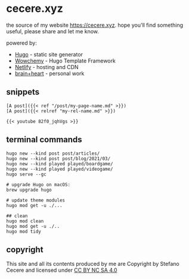 # cecere.xyz
the source of my website <https://cecere.xyz>.
hope you'll find something useful, please share and let me know.

powered by:
- [Hugo](https://gohugo.io) - static site generator
- [Wowchemy](https://wowchemy.com) - Hugo Template Framework
- [Netlify](https://www.netlify.com) - hosting and CDN
- [brain+heart](https://stefanocecere.com) - personal work

## snippets
```
[A post]({{< ref "/post/my-page-name.md" >}})
[A post]({{< relref "my-rel-name.md" >}})

{{< youtube 82f0_jqhVgs >}}
```

## terminal commands
```
hugo new --kind post post/articles/
hugo new --kind post post/blog/2021/03/
hugo new --kind played played/boardgame/
hugo new --kind played played/videogame/
hugo serve --gc

# upgrade Hugo on macOS:
brew upgrade hugo

# update theme modules
hugo mod get -u ./...

## clean
hugo mod clean
hugo mod get -u ./..
hugo mod tidy

```
## copyright
This site and all its contents produced by me are Copyright by Stefano Cecere and  licensed under [CC BY NC SA 4.0](https://creativecommons.org/licenses/by-nc-sa/4.0)
